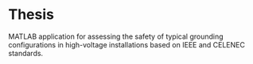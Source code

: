 # Thesis
MATLAB application for assessing the safety of typical grounding configurations in high-voltage installations based on IEEE and CELENEC standards.
